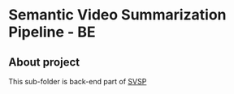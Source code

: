 # Semantic Video Summarization Pipeline - BE

## About project

This sub-folder is back-end part of [SVSP](../README.md)
